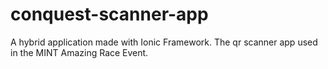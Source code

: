 # conquest-scanner-app
A hybrid application made with Ionic Framework. The qr scanner app used in the MINT Amazing Race Event.
